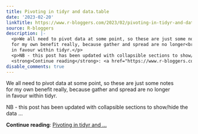 ```yaml
---
title: Pivoting in tidyr and data.table
date: '2023-02-20'
linkTitle: https://www.r-bloggers.com/2023/02/pivoting-in-tidyr-and-data-table-3/
source: R-bloggers
description: |-
  <p>We all need to pivot data at some point, so these are just some notes<br />
  for my own benefit really, because gather and spread are no longer<br />
  in favour within tidyr.</p>
  <p>NB - this post has been updated with collapsible sections to show/hide the data ...</p>
  <strong>Continue reading</strong>: <a href="https://www.r-bloggers.com/2023/02/pivoting-in-tidyr-and-data-table-3/">Pivoting in tidyr and ...
disable_comments: true
---
```

<p>We all need to pivot data at some point, so these are just some notes<br />
for my own benefit really, because gather and spread are no longer<br />
in favour within tidyr.</p>
<p>NB - this post has been updated with collapsible sections to show/hide the data ...</p>
<strong>Continue reading</strong>: <a href="https://www.r-bloggers.com/2023/02/pivoting-in-tidyr-and-data-table-3/">Pivoting in tidyr and ...